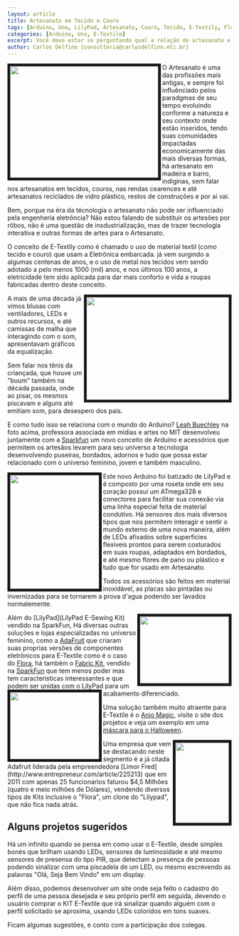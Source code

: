 ```yaml
---
layout: article
title: Artesanato em Tecido e Couro
tags: [Arduino, Uno, LilyPad, Artesanato, Couro, Tecido, E-Textily, Flora, Fabric Kit, Bordado]
categories: [Arduino, Uno, E-Textile]
excerpt: Você deve estar se perguntando qual a relação de artesanato e Arduino, ainda mais usando Tecido e Couro, vamos acabar matando alguém eletrocutado? 
author: Carlos Delfino {consultoria@carlosdelfino.eti.br}
---
```


<img src="images/e-textile/bordado.jpg" width="333" height="250"  border="6" align="left" />O Artesanato é uma das profissões mais antigas, e 
sempre foi influênciado pelos paradgmas de seu tempo
evoluindo conforme a natureza e seu contexto onde estão inseridos, tendo suas comunidades impactadas economicamente
das mais diversas formas, há artesanato em madeira e barro, indiginas, sem falar nos artesanatos em tecidos, couros,
nas rendas cearences e até artesanatos reciclados de vidro plástico, restos de construções e por ai vai.

Bem, porque na éra da técnologia o artesanato não pode ser influenciado pela engenheria eletrôncia? Não estou falando
de substituir os artesões por rôbos, não é uma questão de insdustrialização, mas de trazer tecnologia interativa e 
outras formas de artes para o Artesanato.

O conceito de E-Textily como é chamado o uso de material textil (como tecido e couro) que usam a Eletrônica embarcada.
já vem surgindo a algumas centenas de anos, e o uso de metal nos tecidos vem sendo adotado a pelo menos 1000 (mil) anos, 
e nos últimos 100 anos, a eletricidade tem sido aplicada para dar mais conforto e vida a roupas fabricadas dentro
deste conceito.

<img src="images/e-textile/leah.jpg"  width="320" height="230" border="6" align="right" />A mais de uma década já vimos 
blusas com ventiladores, LEDs e outros recursos, e até camissas de malha que interagindo com o som, apresentavam gráficos
da equalização.

Sem falar nos tênis da criançada, que houve um "buum" também na década passada, onde ao pisar, os mesmos piscavam 
e alguns até emitiam som, para desespero dos pais.

E como tudo isso se relaciona com o mundo do Arduino? [Leah Buechley](http://www.media.mit.edu/people/leah) na foto 
acima, professora associada em mídias e artes no MIT desenvolveu juntamente com a [Sparkfun](http://www.sparkfun.com) 
um novo conceito de Arduino e acessórios que permitem os artesãos levarem para seu universo a tecnologia desenvolvendo
puseiras, bordados, adornos e tudo que possa estar relacionado com o universo feminino, jovem e também masculino.

<img src="images/e-textile/lilypad.jpg"  width="200" height="255" border="6" align="left" />Este novo Arduino foi 
batizado de LilyPad e é composto por uma roseta onde em seu coração possui um ATmega328 e conectores para facilitar 
sua conexão via uma linha especial feita de material condutivo. Há sensores dos mais diversos tipos que nos permitem 
interagir e sentir o mundo externo de uma nova maneira, além de LEDs afixados sobre superficies flexíveis prontos 
para serem costurados em suas roupas, adaptados em bordados, e até mesmo flores de pano ou plástico e tudo que for
 usado em Artesanato.

Todos os acessórios são feitos em material inoxidável, as placas são pintadas ou invernizadas para se 
tornarem a prova d'agua podendo ser lavados normalemente.

<img src="images/e-textile/flora.jpg"  width="200" height="150" border="6" align="right" />Além do 
[LilyPad](LilyPad E-Sewing Kit) vendido na SparkFun, Há diversas outras soluções e lojas especializadas no 
universo feminino, como a [AdaFruit](http://www.adafruit.com) que criaram suas proprias versões de componentes 
eletrônicos para E-Textile como é o caso do [Flora](http://www.adafruit.com/category/92), há também o 
[Fabric Kit](http://www.fabrick.it/), vendido na [SparkFun](http://www.sparkfun.com/categories/210)
que tem menos poder mas tem caracteristicas interessantes e que podem ser unidas com o LilyPad para um 
acabamento diferenciado.<img src="images/e-textile/flora-tv-b-gone2.png"  width="200" height="150" border="6" align="left" />

Uma solução também muito atraente para E-Textile é o [Anio Magic](http://www.aniomagic.com/store/?hl=en), visite o 
site dos projetos e veja um exemplo em uma [máscara para o Halloween](http://www.aniomagic.com/examples/?mode=sensor).
 
<img src="images/e-textile/limor-fried-adafruit-entrepreneur-of-the-year2.jpg"  width="120" height="180" border="6" align="right" />
Uma empresa que vem se destacando neste segmento é a já citada Adafruit liderada pela empreendedora [Limor Fred](http://www.entrepreneur.com/article/225213)
que em 2011 com apenas 25 funcionarios faturou $4,5 Milhões (quatro e meio milhões de Dólares), vendendo diversos
tipos de Kits inclusive o "Flora", um clone do "Lilypad", que não fica nada atrás.

## Alguns projetos sugeridos

Há um infinito quando se pensa em como usar o E-Textile, desde simples bonés que brilham usando LEDs, sensores de
luminosidade e até mesmo sensores de presensa do tipo PIR, que detectam a presença de pessoas podendo sinalizar com 
uma piscadela de um LED, ou mesmo escrevendo as palavras "Olá, Seja Bem Vindo" em um display.

Além disso, podemos desenvolver um site onde seja feito o cadastro do perfil de uma pessoa desejada e seu próprio 
perfil em seguida, devendo o usuário comprar o KIT E-Textile que irá sinalizar quando alguém com o perfil solicitado 
se aproxima, usando LEDs coloridos em tons suaves.

Ficam algumas sugestões, e conto com a participação dos colegas.

  
